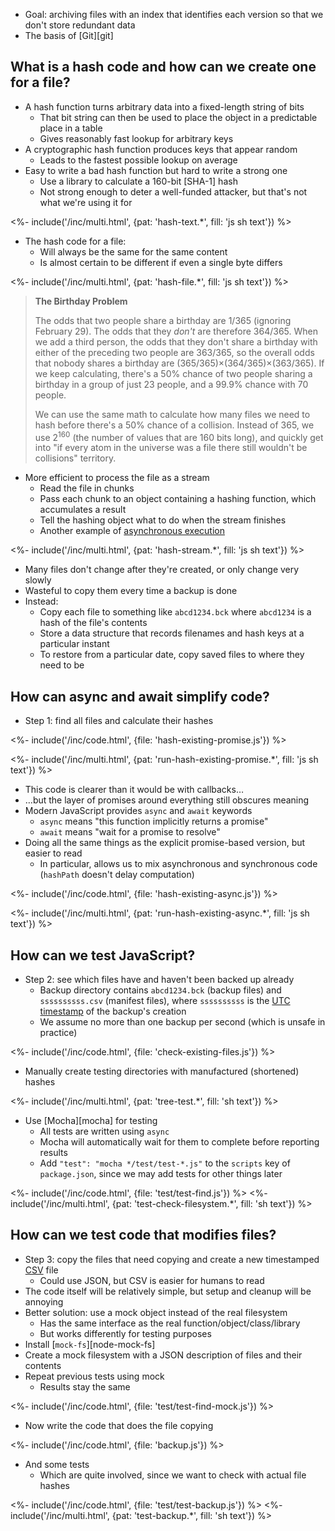 ---
---

-   Goal: archiving files with an index that identifies each version so that we don't store redundant data
-   The basis of [Git][git]

## What is a hash code and how can we create one for a file?

-   A <g key="hash_function">hash function</g> turns arbitrary data into a fixed-length string of bits
    -   That bit string can then be used to place the object in a predictable place in a table
    -   Gives reasonably fast lookup for arbitrary keys
-   A <g key="cryptographic_hash_function">cryptographic hash function</g> produces keys that appear random
    -   Leads to the fastest possible lookup on average
-   Easy to write a bad hash function but hard to write a strong one
    -   Use a library to calculate a 160-bit [SHA-1] hash
    -   Not strong enough to deter a well-funded attacker, but that's not what we're using it for

<%- include('/inc/multi.html', {pat: 'hash-text.*', fill: 'js sh text'}) %>

-   The hash code for a file:
    -   Will always be the same for the same content
    -   Is almost certain to be different if even a single byte differs

<%- include('/inc/multi.html', {pat: 'hash-file.*', fill: 'js sh text'}) %>

> **The Birthday Problem**
>
> The odds that two people share a birthday are 1/365 (ignoring February 29).
> The odds that they *don't* are therefore 364/365.
> When we add a third person,
> the odds that they don't share a birthday with either of the preceding two people are 363/365,
> so the overall odds that nobody shares a birthday are (365/365)×(364/365)×(363/365).
> If we keep calculating, there's a 50% chance of two people sharing a birthday in a group of just 23 people,
> and a 99.9% chance with 70 people.
>
> We can use the same math to calculate how many files we need to hash before there's a 50% chance of a collision.
> Instead of 365, we use 2<sup>160</sup> (the number of values that are 160 bits long),
> and quickly get into "if every atom in the universe was a file there still wouldn't be collisions" territory.

-   More efficient to process the file as a <g key="stream">stream</g>
    -   Read the file in chunks
    -   Pass each chunk to an object containing a hashing function, which accumulates a result
    -   Tell the hashing object what to do when the stream finishes
    -   Another example of [asynchronous execution](#asynchronous)

<%- include('/inc/multi.html', {pat: 'hash-stream.*', fill: 'js sh text'}) %>

-   Many files don't change after they're created, or only change very slowly
-   Wasteful to copy them every time a backup is done
-   Instead:
    -   Copy each file to something like `abcd1234.bck` where `abcd1234` is a hash of the file's contents
    -   Store a data structure that records filenames and hash keys at a particular instant
    -   To restore from a particular date, copy saved files to where they need to be

## How can async and await simplify code?

-   Step 1: find all files and calculate their hashes

<%- include('/inc/code.html', {file: 'hash-existing-promise.js'}) %>

<%- include('/inc/multi.html', {pat: 'run-hash-existing-promise.*', fill: 'js sh text'}) %>

-   This code is clearer than it would be with callbacks…
-   …but the layer of promises around everything still obscures meaning
-   Modern JavaScript provides `async` and `await` keywords
    -   `async` means "this function implicitly returns a promise"
    -   `await` means "wait for a promise to resolve"
-   Doing all the same things as the explicit promise-based version, but easier to read
    -   In particular, allows us to mix asynchronous and synchronous code (`hashPath` doesn't delay computation)

<%- include('/inc/code.html', {file: 'hash-existing-async.js'}) %>

<%- include('/inc/multi.html', {pat: 'run-hash-existing-async.*', fill: 'js sh text'}) %>

## How can we test JavaScript?

-   Step 2: see which files have and haven't been backed up already
    -   Backup directory contains `abcd1234.bck` (backup files) and `ssssssssss.csv` (manifest files),
        where `ssssssssss` is the [UTC](#utc) [timestamp](#timestamp) of the backup's creation
    -   We assume no more than one backup per second (which is unsafe in practice)

<%- include('/inc/code.html', {file: 'check-existing-files.js'}) %>

-   Manually create testing directories with manufactured (shortened) hashes

<%- include('/inc/multi.html', {pat: 'tree-test.*', fill: 'sh text'}) %>

-   Use [Mocha][mocha] for testing
    -   All tests are written using `async`
    -   Mocha will automatically wait for them to complete before reporting results
    -   Add `"test": "mocha */test/test-*.js"` to the `scripts` key of `package.json`,
        since we may add tests for other things later

<%- include('/inc/code.html', {file: 'test/test-find.js'}) %>
<%- include('/inc/multi.html', {pat: 'test-check-filesystem.*', fill: 'sh text'}) %>

## How can we test code that modifies files?

-   Step 3: copy the files that need copying and create a new timestamped [CSV](#csv) file
    -   Could use JSON, but CSV is easier for humans to read
-   The code itself will be relatively simple, but setup and cleanup will be annoying
-   Better solution: use a <g key="mock_object">mock object</g> instead of the real filesystem
    -   Has the same interface as the real function/object/class/library
    -   But works differently for testing purposes
-   Install [`mock-fs`][node-mock-fs]
-   Create a mock filesystem with a JSON description of files and their contents
-   Repeat previous tests using mock
    -   Results stay the same

<%- include('/inc/code.html', {file: 'test/test-find-mock.js'}) %>

-   Now write the code that does the file copying

<%- include('/inc/code.html', {file: 'backup.js'}) %>

-   And some tests
    -   Which are quite involved, since we want to check with actual file hashes

<%- include('/inc/code.html', {file: 'test/test-backup.js'}) %>
<%- include('/inc/multi.html', {pat: 'test-backup.*', fill: 'sh text'}) %>
